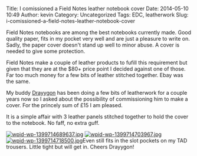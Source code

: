 Title: I comissioned a Field Notes leather notebook cover
Date: 2014-05-10 10:49
Author: kevin
Category: Uncategorized
Tags: EDC, leatherwork
Slug: i-comissioned-a-field-notes-leather-notebook-cover

Field Notes notebooks are among the best notebooks currently made. Good
quality paper, fits in my pocket very well and are just a pleasure to
write on. Sadly, the paper cover doesn't stand up well to minor abuse. A
cover is needed to give some protection.

Field Notes make a couple of leather products to fufill this requirement
but given that they are at the \$80+ price point I decided against one
of those. Far too much money for a few bits of leather stitched
together. Ebay was the same.

My buddy [Drayygon](https://twitter.com/Drayygon) has been doing a few
bits of leatherwork for a couple years now so I asked about the
possibility of commissioning him to make a cover. For the princely sum
of £15 I am pleased.

It is a simple affair with 3 leather panels stitched together to hold
the cover to the notebook. No faff, no extra guff.

[![wpid-wp-1399714689637.jpg](/images/2014/05/wpid-wp-1399714689637-225x300.jpg)](/images/2014/05/wpid-wp-1399714689637.jpg)
[![wpid-wp-1399714703967.jpg](/images/2014/05/wpid-wp-1399714703967-300x225.jpg)](/images/2014/05/wpid-wp-1399714718500.jpg)
[![wpid-wp-1399714718500.jpg](/images/2014/05/wpid-wp-1399714718500-300x225.jpg)](/images/2014/05/wpid-wp-1399714718500.jpg)Even
still fits in the slot pockets on my TAD trousers. Little tight but will
get in. Cheers Drayygon!
